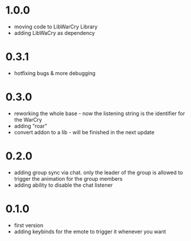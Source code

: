 # 1.0.0
 - moving code to LibWarCry Library
 - adding LibWaCry as dependency

# 0.3.1
 - hotfixing bugs & more debugging

# 0.3.0
 - reworking the whole base - now the listening string is the identifier for the WarCry
 - adding "roar"
 - convert addon to a lib - will be finished in the next update

# 0.2.0
 - adding group sync via chat. only the leader of the group is allowed to trigger the animation for the group members
 - adding ability to disable the chat listener

# 0.1.0
 - first version
 - adding keybinds for the emote to trigger it whenever you want